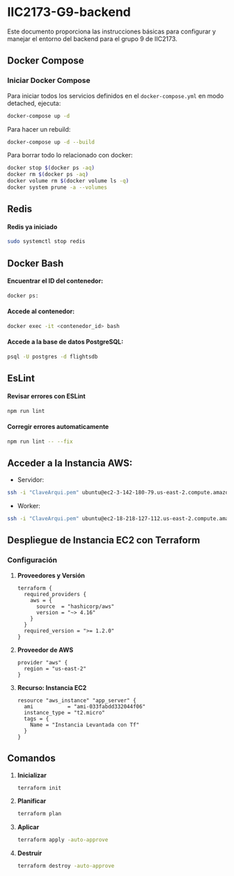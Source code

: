 # IIC2173-G9-backend

Este documento proporciona las instrucciones básicas para configurar y manejar el entorno del backend para el grupo 9 de IIC2173.

## Docker Compose

### Iniciar Docker Compose
Para iniciar todos los servicios definidos en el `docker-compose.yml` en modo detached, ejecuta:

```bash
docker-compose up -d
```

Para hacer un rebuild:
```bash
docker-compose up -d --build
```

Para borrar todo lo relacionado con docker:
```bash
docker stop $(docker ps -aq)
docker rm $(docker ps -aq)
docker volume rm $(docker volume ls -q)
docker system prune -a --volumes
```

## Redis
#### Redis ya iniciado
```bash
sudo systemctl stop redis
```


## Docker Bash
#### Encuentrar el ID del contenedor:
```bash
docker ps:
```


#### Accede al contenedor:
```bash
docker exec -it <contenedor_id> bash
```

#### Accede a la base de datos PostgreSQL:
```bash
psql -U postgres -d flightsdb
```
## EsLint
#### Revisar errores con ESLint
```bash
npm run lint
```

#### Corregir errores automaticamente
```bash
npm run lint -- --fix
```

## Acceder a la Instancia AWS:

- Servidor: 
```bash
ssh -i "ClaveArqui.pem" ubuntu@ec2-3-142-180-79.us-east-2.compute.amazonaws.com
```

- Worker:
```bash
ssh -i "ClaveArqui.pem" ubuntu@ec2-18-218-127-112.us-east-2.compute.amazonaws.com
```

## Despliegue de Instancia EC2 con Terraform

### Configuración

1. **Proveedores y Versión**
   ```hcl
   terraform {
     required_providers {
       aws = {
         source  = "hashicorp/aws"
         version = "~> 4.16"
       }
     }
     required_version = ">= 1.2.0"
   }
   ```

2. **Proveedor de AWS**
   ```hcl
   provider "aws" {
     region = "us-east-2"
   }
   ```

3. **Recurso: Instancia EC2**
   ```hcl
   resource "aws_instance" "app_server" {
     ami           = "ami-033fabdd332044f06"
     instance_type = "t2.micro"
     tags = {
       Name = "Instancia Levantada con Tf"
     }
   }
   ```

## Comandos

1. **Inicializar**
   ```bash
   terraform init
   ```

2. **Planificar**
   ```bash
   terraform plan
   ```

3. **Aplicar**
   ```bash
   terraform apply -auto-approve
   ```

4. **Destruir**
   ```bash
   terraform destroy -auto-approve
   ```



